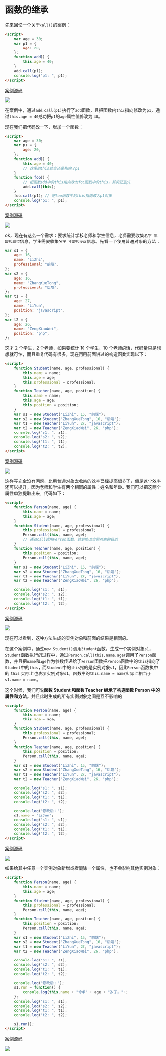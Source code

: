 # 函数的继承

先来回忆一个关于`call()`的案例：

```html
<script>
    var age = 30;
    var p1 = {
        age: 20,
    };
    function add() {
        this.age = 40;
    }
    add.call(p1);
    console.log("p1: ", p1);
</script>
```

[案例源码](./demo/demo01.html)

![](./images/01.png)

在案例中，通过`add.call(p1)`执行了`add`函数，且把函数内`this`指向修改为`p1`，通过`this.age = 40`成功把`p1`的`age`属性值修改为 `40`。

现在我们把代码改一下，增加一个函数：

```html
<script>
    var age = 30;
    var p1 = {
        age: 20,
    };
    function add() {
        this.age = 40;
        // 这里的this其实还是指向了p1
    }
    function foo() {
        // 把函数add中的this指向改为foo函数中的this，其实还是p1
        add.call(this);
    }
    foo.call(p1); // 把foo函数中的this指向改为p1对象
    console.log("p1: ", p1);
</script>
```

[案例源码](./demo/demo02.html)

![](./images/02.png)

ok，现在有这么一个需求：要求统计学校老师和学生信息，老师需要收集`名字 年龄和职位`信息，学生需要收集`名字 年龄和专业`信息。先看一下使用普通对象的方法：

```js
var s1 = {
    age: 16,
    name: "LiZhi",
    professional: "前端",
};
var s2 = {
    age: 16,
    name: "ZhangXueTong",
    professional: "后端",
};
var t1 = {
    age: 27,
    name: "LiYun",
    position: "javascript",
};
var t2 = {
    age: 26,
    name: "ZengXiaoWei",
    position: "php",
};
```

这才 2 个学生，2 个老师，如果要统计 10 个学生，10 个老师的话，代码量只是想想就可怕，而且重复代码有很多，现在再用前面讲过的构造函数实现以下：

```html
<script>
    function Student(name, age, professional) {
        this.name = name;
        this.age = age;
        this.professional = professional;
    }
    function Teacher(name, age, position) {
        this.name = name;
        this.age = age;
        this.position = position;
    }
    var s1 = new Student("LiZhi", 16, "前端");
    var s2 = new Student("ZhangXueTong", 16, "后端");
    var t1 = new Teacher("LiYun", 27, "javascript");
    var t2 = new Teacher("ZengXiaoWei", 26, "php");
    console.log("s1: ", s1);
    console.log("s2: ", s2);
    console.log("t1: ", t1);
    console.log("t2: ", t2);
</script>
```

[案例源码](./demo/demo03.html)

![](./images/03.png)

这样写完全没有问题，比用普通对象去收集的效率已经提高很多了，但是这个效率还可以提升，因为老师和学生有两个相同的属性：姓名和年龄。我们可以把这两个属性单独提取出来，代码如下：

```html
<script>
    function Person(name, age) {
        this.name = name;
        this.age = age;
    }
    function Student(name, age, professional) {
        this.professional = professional;
        Person.call(this, name, age);
        // 通过call调用Person函数，达到修改实例对象的目的
    }
    function Teacher(name, age, position) {
        this.position = position;
        Person.call(this, name, age);
    }
    var s1 = new Student("LiZhi", 16, "前端");
    var s2 = new Student("ZhangXueTong", 16, "后端");
    var t1 = new Teacher("LiYun", 27, "javascript");
    var t2 = new Teacher("ZengXiaoWei", 26, "php");

    console.log("s1: ", s1);
    console.log("s2: ", s2);
    console.log("t1: ", t1);
    console.log("t2: ", t2);
</script>
```

[案例源码](./demo/demo04.html)

![](./images/04.png)

现在可以看到，这种方法生成的实例对象和前面的结果是相同的。

在这个案例中，通过`new Student()`调用`Student`函数，生成一个实例对象`s1`，`Student`函数执行的过程中，通过`Person.call(this,name,age)`调用了`Person`函数，并且把`name`和`age`作为参数传递给了`Person`函数把`Person`函数中的`this`指向了`Student`中的`this`，而`Student`中的`this`指的是实例对象`s1`，因此`Person`函数执中的 `this` 实际上也表示实例对象`s1`。函数中的`this.name = name`实际上相当于`s1.name = name`。

这个时候，我们可说**函数 Student 和函数 Teacher 继承了构造函数 Person 中的属性和方法**。并且此时生成的所有实例对象之间是互不影响的：

```html
<script>
    function Person(name, age) {
        this.name = name;
        this.age = age;
    }
    function Student(name, age, professional) {
        this.professional = professional;
        Person.call(this, name, age);
    }
    function Teacher(name, age, position) {
        this.position = position;
        Person.call(this, name, age);
    }
    var s1 = new Student("LiZhi", 16, "前端");
    var s2 = new Student("ZhangXueTong", 16, "后端");
    var t1 = new Teacher("LiYun", 27, "javascript");
    var t2 = new Teacher("ZengXiaoWei", 26, "php");

    console.log("s1: ", s1);
    console.log("s2: ", s2);
    console.log("t1: ", t1);
    console.log("t2: ", t2);

    console.log("修改后：");
    s1.name = "LiJun";
    console.log("s1: ", s1);
    console.log("s2: ", s2);
    console.log("t1: ", t1);
    console.log("t2: ", t2);
</script>
```

[案例源码](./demo/demo05.html)

![](./images/05.png)

如果给其中任意一个实例对象新增或者删除一个属性，也不会影响其他实例对象：

```html
<script>
    function Person(name, age) {
        this.name = name;
        this.age = age;
    }
    function Student(name, age, professional) {
        this.professional = professional;
        Person.call(this, name, age);
    }
    function Teacher(name, age, position) {
        this.position = position;
        Person.call(this, name, age);
    }
    var s1 = new Student("LiZhi", 16, "前端");
    var s2 = new Student("ZhangXueTong", 16, "后端");
    var t1 = new Teacher("LiYun", 27, "javascript");
    var t2 = new Teacher("ZengXiaoWei", 26, "php");

    console.log("s1: ", s1);
    console.log("s2: ", s2);
    console.log("t1: ", t1);
    console.log("t2: ", t2);

    console.log("修改后：");
    s1.run = function() {
        console.log(this.name + "今年" + age + "岁了。");
    };
    console.log("s1: ", s1);
    console.log("s2: ", s2);
    console.log("t1: ", t1);
    console.log("t2: ", t2);

    s1.run();
</script>
```

[案例源码](./demo/demo06.html)

![](./images/06.png)
